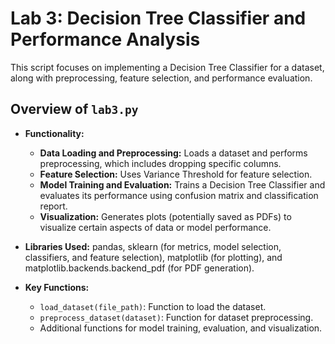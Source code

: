 # Lab 3: Decision Tree Classifier and Performance Analysis

This script focuses on implementing a Decision Tree Classifier for a dataset, along with preprocessing, feature selection, and performance evaluation.

## Overview of `lab3.py`

- **Functionality:**
  - **Data Loading and Preprocessing:** Loads a dataset and performs preprocessing, which includes dropping specific columns.
  - **Feature Selection:** Uses Variance Threshold for feature selection.
  - **Model Training and Evaluation:** Trains a Decision Tree Classifier and evaluates its performance using confusion matrix and classification report.
  - **Visualization:** Generates plots (potentially saved as PDFs) to visualize certain aspects of data or model performance.

- **Libraries Used:** pandas, sklearn (for metrics, model selection, classifiers, and feature selection), matplotlib (for plotting), and matplotlib.backends.backend_pdf (for PDF generation).

- **Key Functions:**
  - `load_dataset(file_path)`: Function to load the dataset.
  - `preprocess_dataset(dataset)`: Function for dataset preprocessing.
  - Additional functions for model training, evaluation, and visualization.
